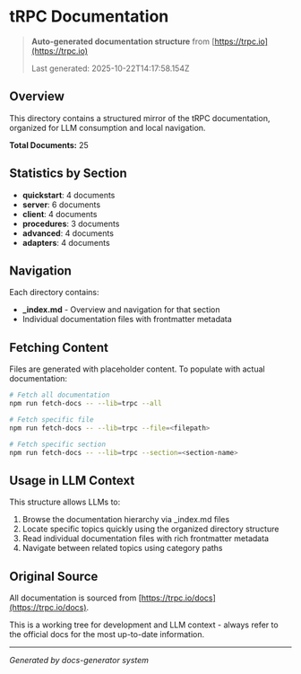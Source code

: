 # tRPC Documentation

> **Auto-generated documentation structure** from [https://trpc.io](https://trpc.io)
>
> Last generated: 2025-10-22T14:17:58.154Z

## Overview

This directory contains a structured mirror of the tRPC documentation, organized for LLM consumption and local navigation.

**Total Documents:** 25

## Statistics by Section

- **quickstart**: 4 documents
- **server**: 6 documents
- **client**: 4 documents
- **procedures**: 3 documents
- **advanced**: 4 documents
- **adapters**: 4 documents

## Navigation

Each directory contains:
- **_index.md** - Overview and navigation for that section
- Individual documentation files with frontmatter metadata

## Fetching Content

Files are generated with placeholder content. To populate with actual documentation:

```bash
# Fetch all documentation
npm run fetch-docs -- --lib=trpc --all

# Fetch specific file
npm run fetch-docs -- --lib=trpc --file=<filepath>

# Fetch specific section
npm run fetch-docs -- --lib=trpc --section=<section-name>
```

## Usage in LLM Context

This structure allows LLMs to:
1. Browse the documentation hierarchy via _index.md files
2. Locate specific topics quickly using the organized directory structure
3. Read individual documentation files with rich frontmatter metadata
4. Navigate between related topics using category paths

## Original Source

All documentation is sourced from [https://trpc.io/docs](https://trpc.io/docs).

This is a working tree for development and LLM context - always refer to the official docs for the most up-to-date information.

---

*Generated by docs-generator system*
